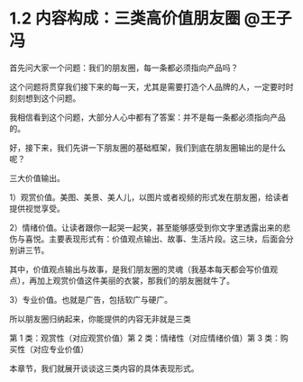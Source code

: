 # 1.2 内容构成：三类高价值朋友圈 @王子冯

首先问大家一个问题：我们的朋友圈，每一条都必须指向产品吗？

这个问题将贯穿我们接下来的每一天，尤其是需要打造个人品牌的人，一定要时时刻刻想到这个问题。

我相信看到这个问题，大部分人心中都有了答案：并不是每一条都必须指向产品的。

好，接下来，我们先讲一下朋友圈的基础框架，我们到底在朋友圈输出的是什么呢？

三大价值输出。

1）观赏价值。美图、美景、美人儿，以图片或者视频的形式发在朋友圈，给读者提供视觉享受。

2）情绪价值。让读者跟你一起哭一起笑，甚至能够感受到你文字里透露出来的悲伤与喜悦。主要表现形式有：价值观点输出、故事、生活片段。这三块，后面会分别讲三节。

其中，价值观点输出与故事，是我们朋友圈的灵魂（我基本每天都会写价值观点），再加上观赏价值这件美丽的衣裳，那我们的朋友圈就牛了。

3）专业价值。也就是广告，包括软广与硬广。

所以朋友圈归纳起来，你能提供的内容无非就是三类

第 1 类：观赏性（对应观赏价值）第 2 类：情绪性（对应情绪价值）第 3 类：购买性（对应专业价值）

本章节，我们就展开谈谈这三类内容的具体表现形式。